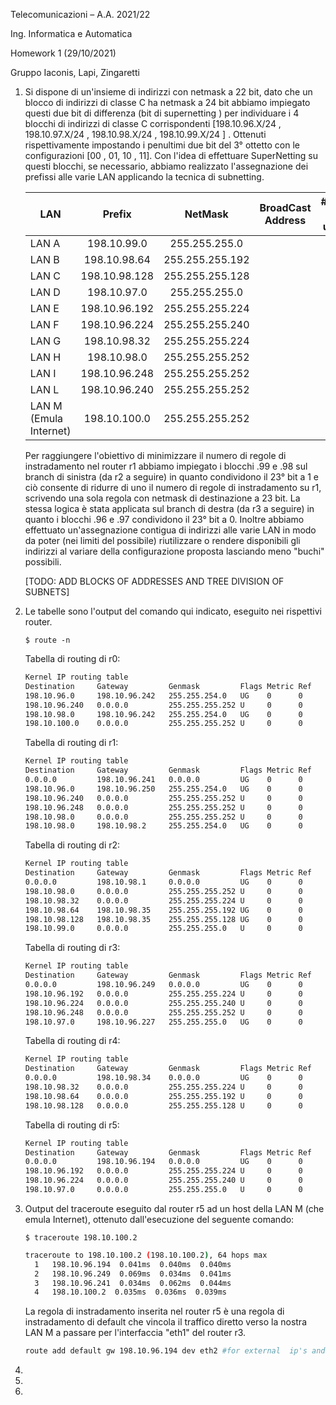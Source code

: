 Telecomunicazioni – A.A. 2021/22

Ing. Informatica e Automatica

Homework 1 (29/10/2021)

Gruppo Iaconis, Lapi, Zingaretti

1. Si dispone di un'insieme di indirizzi con netmask a 22 bit, dato che un blocco di indirizzi di classe C ha netmask a 24 bit abbiamo impiegato questi due bit di differenza (bit di supernetting ) per individuare i 4 blocchi di indirizzi di classe C corrispondenti  [198.10.96.X/24 , 198.10.97.X/24 ,  198.10.98.X/24 , 198.10.99.X/24 ] . Ottenuti rispettivamente impostando i penultimi due bit del 3° ottetto con le configurazioni [00 , 01, 10 , 11].
   Con l'idea di effettuare SuperNetting su questi blocchi, se necessario, abbiamo realizzato l'assegnazione dei prefissi alle varie LAN applicando la tecnica di subnetting. 

   | LAN                    |    Prefix     |     NetMask     | BroadCast Address | #Indirizzi Non utilizzati |
   | ---------------------- | :-----------: | :-------------: | ----------------- | ------------------------- |
   | LAN A                  |  198.10.99.0  |  255.255.255.0  |                   |                           |
   | LAN B                  | 198.10.98.64  | 255.255.255.192 |                   |                           |
   | LAN C                  | 198.10.98.128 | 255.255.255.128 |                   |                           |
   | LAN D                  |  198.10.97.0  |  255.255.255.0  |                   |                           |
   | LAN E                  | 198.10.96.192 | 255.255.255.224 |                   |                           |
   | LAN F                  | 198.10.96.224 | 255.255.255.240 |                   |                           |
   | LAN G                  | 198.10.98.32  | 255.255.255.224 |                   |                           |
   | LAN H                  |  198.10.98.0  | 255.255.255.252 |                   |                           |
   | LAN I                  | 198.10.96.248 | 255.255.255.252 |                   |                           |
   | LAN L                  | 198.10.96.240 | 255.255.255.252 |                   |                           |
   | LAN M (Emula Internet) | 198.10.100.0  | 255.255.255.252 |                   |                           |

   Per raggiungere l'obiettivo di minimizzare il numero di regole di instradamento nel router r1 abbiamo impiegato i blocchi .99 e .98 sul branch di sinistra (da r2 a seguire) in quanto condividono il 23° bit a 1 e ciò consente di ridurre di uno il numero di regole di instradamento su r1, scrivendo una sola regola con netmask di destinazione a 23 bit. La stessa logica è stata applicata sul branch di destra (da r3 a seguire) in quanto i blocchi .96 e .97 condividono il 23° bit a 0. 
   Inoltre abbiamo effettuato un'assegnazione contigua di indirizzi alle varie LAN in modo da poter (nei limiti del possibile) riutilizzare o rendere disponibili gli indirizzi al variare della configurazione proposta lasciando meno "buchi" possibili.

   [TODO: ADD BLOCKS OF ADDRESSES AND TREE DIVISION OF SUBNETS]
   
2. Le tabelle sono l'output del comando qui indicato, eseguito nei rispettivi router.

   ```shell
   $ route -n 
   ```

   Tabella di routing di r0:

   ```bash
   Kernel IP routing table
   Destination     Gateway         Genmask         Flags Metric Ref    Use Iface
   198.10.96.0     198.10.96.242   255.255.254.0   UG    0      0        0 eth0
   198.10.96.240   0.0.0.0         255.255.255.252 U     0      0        0 eth0
   198.10.98.0     198.10.96.242   255.255.254.0   UG    0      0        0 eth0
   198.10.100.0    0.0.0.0         255.255.255.252 U     0      0        0 eth1
   ```

   Tabella di routing di r1:

   ```bash
   Kernel IP routing table
   Destination     Gateway         Genmask         Flags Metric Ref    Use Iface
   0.0.0.0         198.10.96.241   0.0.0.0         UG    0      0        0 eth2
   198.10.96.0     198.10.96.250   255.255.254.0   UG    0      0        0 eth1
   198.10.96.240   0.0.0.0         255.255.255.252 U     0      0        0 eth2
   198.10.96.248   0.0.0.0         255.255.255.252 U     0      0        0 eth1
   198.10.98.0     0.0.0.0         255.255.255.252 U     0      0        0 eth0
   198.10.98.0     198.10.98.2     255.255.254.0   UG    0      0        0 eth0
   ```

   Tabella di routing di r2:

   ```bash
   Kernel IP routing table
   Destination     Gateway         Genmask         Flags Metric Ref    Use Iface
   0.0.0.0         198.10.98.1     0.0.0.0         UG    0      0        0 eth2
   198.10.98.0     0.0.0.0         255.255.255.252 U     0      0        0 eth2
   198.10.98.32    0.0.0.0         255.255.255.224 U     0      0        0 eth1
   198.10.98.64    198.10.98.35    255.255.255.192 UG    0      0        0 eth1
   198.10.98.128   198.10.98.35    255.255.255.128 UG    0      0        0 eth1
   198.10.99.0     0.0.0.0         255.255.255.0   U     0      0        0 eth0
   ```

   Tabella di routing di r3:

   ```bash
   Kernel IP routing table
   Destination     Gateway         Genmask         Flags Metric Ref    Use Iface
   0.0.0.0         198.10.96.249   0.0.0.0         UG    0      0        0 eth2
   198.10.96.192   0.0.0.0         255.255.255.224 U     0      0        0 eth1
   198.10.96.224   0.0.0.0         255.255.255.240 U     0      0        0 eth0
   198.10.96.248   0.0.0.0         255.255.255.252 U     0      0        0 eth2
   198.10.97.0     198.10.96.227   255.255.255.0   UG    0      0        0 eth0
   ```

   Tabella di routing di r4:

   ```bash
   Kernel IP routing table
   Destination     Gateway         Genmask         Flags Metric Ref    Use Iface
   0.0.0.0         198.10.98.34    0.0.0.0         UG    0      0        0 eth2
   198.10.98.32    0.0.0.0         255.255.255.224 U     0      0        0 eth2
   198.10.98.64    0.0.0.0         255.255.255.192 U     0      0        0 eth0
   198.10.98.128   0.0.0.0         255.255.255.128 U     0      0        0 eth1
   ```

   Tabella di routing di r5:

   ```bash
   Kernel IP routing table
   Destination     Gateway         Genmask         Flags Metric Ref    Use Iface
   0.0.0.0         198.10.96.194   0.0.0.0         UG    0      0        0 eth2
   198.10.96.192   0.0.0.0         255.255.255.224 U     0      0        0 eth2
   198.10.96.224   0.0.0.0         255.255.255.240 U     0      0        0 eth1
   198.10.97.0     0.0.0.0         255.255.255.0   U     0      0        0 eth0
   ```

   

3. Output del traceroute eseguito dal router r5 ad un host della LAN M (che emula Internet), ottenuto dall'esecuzione del seguente comando:

   ```shell
   $ traceroute 198.10.100.2
   ```

   ```bash
   traceroute to 198.10.100.2 (198.10.100.2), 64 hops max
     1   198.10.96.194  0.041ms  0.040ms  0.040ms
     2   198.10.96.249  0.069ms  0.034ms  0.041ms
     3   198.10.96.241  0.034ms  0.062ms  0.044ms
     4   198.10.100.2  0.035ms  0.036ms  0.039ms
   ```

   La regola di instradamento inserita nel router r5 è una regola di instradamento di default che vincola il traffico diretto verso la nostra LAN M a passare per l'interfaccia "eth1" del router r3.

   ```bash
   route add default gw 198.10.96.194 dev eth2 #for external  ip's and internet
   ```

   

4.

5.

6.
